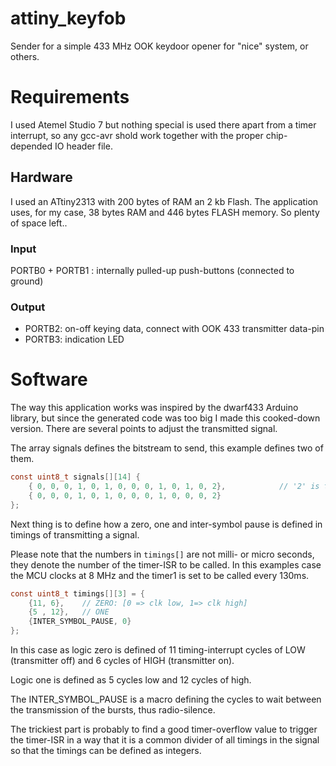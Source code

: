# attiny_keyfob
Sender for a simple 433 MHz OOK keydoor opener for "nice" system, or others.

# Requirements
I used Atemel Studio 7 but nothing special is used there apart from a timer interrupt, so any gcc-avr shold work together with the proper chip-depended IO header file.

## Hardware
I used an ATtiny2313 with 200 bytes of RAM an 2 kb Flash. The application uses, for my case, 38 bytes RAM and 446 bytes FLASH memory. So plenty of space left..

### Input
PORTB0 + PORTB1 : internally pulled-up push-buttons (connected to ground)

### Output
- PORTB2: on-off keying data, connect with OOK 433 transmitter data-pin
- PORTB3: indication LED

# Software
The way this application works was inspired by the dwarf433 Arduino library, but since the generated code was too big I made this cooked-down version. There are several points to adjust the transmitted signal.

The array signals defines the bitstream to send, this example defines two of them.

```c
const uint8_t signals[][14] { 
	{ 0, 0, 0, 1, 0, 1, 0, 0, 0, 1, 0, 1, 0, 2},			// '2' is the inter-symbol pause
	{ 0, 0, 0, 1, 0, 1, 0, 0, 0, 1, 0, 0, 0, 2}
};
```

Next thing is to define how a zero, one and inter-symbol pause is defined in timings of transmitting a signal.

Please note that the numbers in ```timings[]```  are not milli- or micro seconds, they denote the number of the timer-ISR to be called. In this examples case the MCU clocks at 8 MHz and the timer1 is set to be called every 130ms.

```c
const uint8_t timings[][3] = {
	{11, 6},	// ZERO: [0 => clk low, 1=> clk high]
	{5 , 12},	// ONE
	{INTER_SYMBOL_PAUSE, 0}
};
```

In this case as logic zero is defined of 11 timing-interrupt cycles of LOW (transmitter off) and 6 cycles of HIGH (transmitter on). 

Logic one is defined as 5 cycles low and 12 cycles of high.

The INTER_SYMBOL_PAUSE is a macro defining the cycles to wait between the transmission of the bursts, thus radio-silence.

The trickiest part is probably to find a good timer-overflow value to trigger the timer-ISR in a way that it is a common divider of all timings in the signal so that the timings can be defined as integers.

